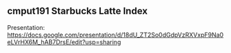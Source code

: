## cmput191 Starbucks Latte Index
Presentation: https://docs.google.com/presentation/d/18dU_ZT2So0dGdpVzRXVxpF9Na0eLVrHX6M_hAB7DrsE/edit?usp=sharing




